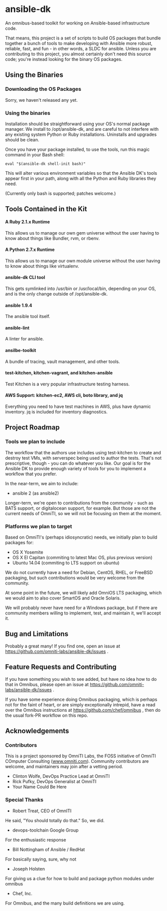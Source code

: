 # ansible-dk

An omnibus-based toolkit for working on Ansible-based infrastructure code.

That means, this project is a set of scripts to build OS packages that bundle together a bunch of tools to make developing with Ansible more robust, reliable, fast, and fun - in other words, a SLDC for ansible.  Unless you are contributing to this project, you almost certainly don't need this source code; you're instead looking for the binary OS packages.

## Using the Binaries

### Downloading the OS Packages

Sorry, we haven't released any yet.

### Using the binaries

Installation should be straightforward using your OS's normal package manager.  We install to /opt/ansible-dk, and are careful to not interfere with any existing system Python or Ruby installations.  Uninstalls and upgrades should be clean.

Once you have your package installed, to use the tools, run this magic command in your Bash shell:

    eval "$(ansible-dk shell-init bash)"

This will alter various environment variables so that the Ansible DK's tools appear first in your path, along with all the Python and Ruby libraries they need.

(Currently only bash is supported; patches welcome.)

## Tools Contained in the Kit

#### A Ruby 2.1.x Runtime

This allows us to manage our own gem universe without the user having to know about things like Bundler, rvm, or rbenv.

#### A Python 2.7.x Runtime

This allows us to manage our own module universe without the user having to know about things like virtualenv.

#### ansible-dk CLI tool

This gets symlinked into /usr/bin or /usr/local/bin, depending on your OS, and is the only change outside of /opt/ansible-dk.

#### ansible 1.9.4

The ansible tool itself.

#### ansible-lint

A linter for ansible.

#### ansilbe-toolkit

A bundle of tracing, vault management, and other tools.

#### test-kitchen, kitchen-vagrant, and kitchen-ansible

Test Kitchen is a very popular infrastructure testing harness.

#### AWS Support: kitchen-ec2, AWS cli, boto library, and jq

Everything you need to have test machines in AWS, plus have dynamic inventory.  jq is included for inventory diagnostics.

## Project Roadmap

### Tools we plan to include

The workflow that the authors use includes using test-kitchen to create and destroy test VMs, with serverspec being used to author the tests.  That's not prescriptive, though - you can do whatever you like.  Our goal is for the Ansible DK to provide enough variety of tools for you to implement a workflow that you prefer.

In the near-term, we aim to include:

 * ansible 2 (as ansible2)

Longer-term, we're open to contributions from the community - such as BATS support, or digitalocean support, for example.  But those are not the current needs of OmniTI, so we will not be focusing on them at the moment.

### Platforms we plan to target

Based on OmniTI's (perhaps idiosyncratic) needs, we initially plan to build packages for:

 * OS X Yosemite
 * OS X El Capitan (commiting to latest Mac OS, plus previous version)
 * Ubuntu 14.04 (commiting to LTS support on ubuntu)

We do not currently have a need for Debian, CentOS, RHEL, or FreeBSD packaging, but such contributions would be very welcome from the community.

At some point in the future, we will likely add OmniOS LTS packaging, which we would aim to also cover SmartOS and Oracle Solaris.

We will probably never have need for a Windows package, but if there are community members willing to implement, test, and maintain it, we'll accept it.

## Bug and Limitations

Probably a great many!  If you find one, open an issue at https://github.com/omniti-labs/ansible-dk/issues .

## Feature Requests and Contributing

If you have something you wish to see added, but have no idea how to do that in Omnibus, please open an issue at https://github.com/omniti-labs/ansible-dk/issues .

If you have some experience doing Omnibus packaging, which is perhaps not for the faint of heart, or are simply exceptionally intrepid, have a read over the Omnibus instructions at https://github.com/chef/omnibus , then do the usual fork-PR workflow on this repo.

## Acknowledgements

### Contributors

This is a project sponsored by OmniTI Labs, the FOSS initiative of OmniTI COmputer Consulting (www.omniti.com).  Community contributors are welcome, and maintainers may join after a vetting period.

 * Clinton Wolfe, DevOps Practice Lead at OmniTI
 * Rick Pufky, DevOps Generalist at OmniTI
 * Your Name Could Be Here

### Special Thanks

 * Robert Treat, CEO of OmnITI
 
He said, "You should totally do that."  So, we did.

 * devops-toolchain Google Group

For the enthusiastic response

 * Bill Nottingham  of Ansible / RedHat

For basically saying, sure, why not

 * Joseph Holsten

For giving us a clue for how to build and package python modules under omnibus

 * Chef, Inc.

For Omnibus, and the many build definitions we are using.











